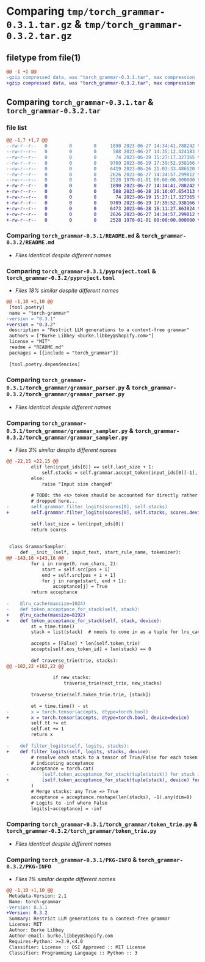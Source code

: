 # Comparing `tmp/torch_grammar-0.3.1.tar.gz` & `tmp/torch_grammar-0.3.2.tar.gz`

## filetype from file(1)

```diff
@@ -1 +1 @@
-gzip compressed data, was "torch_grammar-0.3.1.tar", max compression
+gzip compressed data, was "torch_grammar-0.3.2.tar", max compression
```

## Comparing `torch_grammar-0.3.1.tar` & `torch_grammar-0.3.2.tar`

### file list

```diff
@@ -1,7 +1,7 @@
--rw-r--r--   0        0        0     1890 2023-06-27 14:34:41.788242 torch_grammar-0.3.1/README.md
--rw-r--r--   0        0        0      588 2023-06-27 14:35:12.424183 torch_grammar-0.3.1/pyproject.toml
--rw-r--r--   0        0        0       74 2023-06-19 15:27:17.327365 torch_grammar-0.3.1/torch_grammar/__init__.py
--rw-r--r--   0        0        0     9709 2023-06-19 17:39:52.938166 torch_grammar-0.3.1/torch_grammar/grammar_parser.py
--rw-r--r--   0        0        0     6419 2023-06-26 21:03:33.486520 torch_grammar-0.3.1/torch_grammar/grammar_sampler.py
--rw-r--r--   0        0        0     2626 2023-06-27 14:34:57.299812 torch_grammar-0.3.1/torch_grammar/token_trie.py
--rw-r--r--   0        0        0     2528 1970-01-01 00:00:00.000000 torch_grammar-0.3.1/PKG-INFO
+-rw-r--r--   0        0        0     1890 2023-06-27 14:34:41.788242 torch_grammar-0.3.2/README.md
+-rw-r--r--   0        0        0      588 2023-06-28 16:16:07.654313 torch_grammar-0.3.2/pyproject.toml
+-rw-r--r--   0        0        0       74 2023-06-19 15:27:17.327365 torch_grammar-0.3.2/torch_grammar/__init__.py
+-rw-r--r--   0        0        0     9709 2023-06-19 17:39:52.938166 torch_grammar-0.3.2/torch_grammar/grammar_parser.py
+-rw-r--r--   0        0        0     6473 2023-06-28 16:11:27.863024 torch_grammar-0.3.2/torch_grammar/grammar_sampler.py
+-rw-r--r--   0        0        0     2626 2023-06-27 14:34:57.299812 torch_grammar-0.3.2/torch_grammar/token_trie.py
+-rw-r--r--   0        0        0     2528 1970-01-01 00:00:00.000000 torch_grammar-0.3.2/PKG-INFO
```

### Comparing `torch_grammar-0.3.1/README.md` & `torch_grammar-0.3.2/README.md`

 * *Files identical despite different names*

### Comparing `torch_grammar-0.3.1/pyproject.toml` & `torch_grammar-0.3.2/pyproject.toml`

 * *Files 18% similar despite different names*

```diff
@@ -1,10 +1,10 @@
 [tool.poetry]
 name = "torch-grammar"
-version = "0.3.1"
+version = "0.3.2"
 description = "Restrict LLM generations to a context-free grammar"
 authors = ["Burke Libbey <burke.libbey@shopify.com>"]
 license = "MIT"
 readme = "README.md"
 packages = [{include = "torch_grammar"}]
 
 [tool.poetry.dependencies]
```

### Comparing `torch_grammar-0.3.1/torch_grammar/grammar_parser.py` & `torch_grammar-0.3.2/torch_grammar/grammar_parser.py`

 * *Files identical despite different names*

### Comparing `torch_grammar-0.3.1/torch_grammar/grammar_sampler.py` & `torch_grammar-0.3.2/torch_grammar/grammar_sampler.py`

 * *Files 3% similar despite different names*

```diff
@@ -22,15 +22,15 @@
         elif len(input_ids[0]) == self.last_size + 1:
             self.stacks = self.grammar.accept_token(input_ids[0][-1], self.stacks)
         else:
             raise "Input size changed"
 
         # TODO: the <s> token should be accounted for directly rather than just
         # dropped here...
-        self.grammar.filter_logits(scores[0], self.stacks)
+        self.grammar.filter_logits(scores[0], self.stacks, scores.device)
 
         self.last_size = len(input_ids[0])
         return scores
 
 
 class GrammarSampler:
     def __init__(self, input_text, start_rule_name, tokenizer):
@@ -143,16 +143,16 @@
         for i in range(0, num_chars, 2):
             start = self.src[pos + i]
             end = self.src[pos + i + 1]
             for j in range(start, end + 1):
                 acceptance[j] = True
         return acceptance
 
-    @lru_cache(maxsize=1024)
-    def token_acceptance_for_stack(self, stack):
+    @lru_cache(maxsize=8192)
+    def token_acceptance_for_stack(self, stack, device):
         st = time.time()
         stack = list(stack)  # needs to come in as a tuple for lru_cache
 
         accepts = [False] * len(self.token_trie)
         accepts[self.eos_token_id] = len(stack) == 0
 
         def traverse_trie(trie, stacks):
@@ -182,22 +182,22 @@
 
                 if new_stacks:
                     traverse_trie(next_trie, new_stacks)
 
         traverse_trie(self.token_trie.trie, [stack])
 
         et = time.time() - st
-        x = torch.tensor(accepts, dtype=torch.bool)
+        x = torch.tensor(accepts, dtype=torch.bool, device=device)
         self.tt += et
         self.nt += 1
         return x
 
-    def filter_logits(self, logits, stacks):
+    def filter_logits(self, logits, stacks, device):
         # resolve each stack to a tensor of True/False for each token
         # indicating acceptance
         acceptance = torch.cat(
-            [self.token_acceptance_for_stack(tuple(stack)) for stack in stacks]
+            [self.token_acceptance_for_stack(tuple(stack), device) for stack in stacks]
         )
         # Merge stacks: any True => True
         acceptance = acceptance.reshape(len(stacks), -1).any(dim=0)
         # Logits to -inf where False
         logits[~acceptance] = -inf
```

### Comparing `torch_grammar-0.3.1/torch_grammar/token_trie.py` & `torch_grammar-0.3.2/torch_grammar/token_trie.py`

 * *Files identical despite different names*

### Comparing `torch_grammar-0.3.1/PKG-INFO` & `torch_grammar-0.3.2/PKG-INFO`

 * *Files 1% similar despite different names*

```diff
@@ -1,10 +1,10 @@
 Metadata-Version: 2.1
 Name: torch-grammar
-Version: 0.3.1
+Version: 0.3.2
 Summary: Restrict LLM generations to a context-free grammar
 License: MIT
 Author: Burke Libbey
 Author-email: burke.libbey@shopify.com
 Requires-Python: >=3.9,<4.0
 Classifier: License :: OSI Approved :: MIT License
 Classifier: Programming Language :: Python :: 3
```

